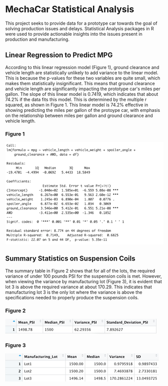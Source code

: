 # MechaCar Statistical Analysis

This project seeks to provide data for a prototype car towards the goal of solving production issues and delays. Statistical Analysis packages in R were used to provide actionable insights into the issues present in production and manufacturing. 

## Linear Regression to Predict MPG

According to this linear regression model (Figure 1), ground clearance and vehicle length are statistically unlikely to add variance to the linear model. This is because the p-values for these two variables are quite small, which makes them statistically insignificant. This means that ground clearance and vehicle length are significantly impacting the prototype car's miles per gallon. The slope of this linear model is 0.7419, which indicates that about 74.2% if the data fits this model. This is determined by the multiple r squared, as shown in Figure 1. This linear model is 74.2% effective in showing predicting the miles per gallon of the protoype car, with emphasis on the relationship between miles per gallon and ground clearance and vehicle length.

### Figure 1
![](images/mpg_lr_image.png)

## Summary Statistics on Suspension Coils

The summary table in Figure 2 shows that for all of the lots, the required variance of under 100 pounds PSI for the suspension coils is met. However, when viewing the variance by manufacturing lot (Figure 3), it is evident that lot 3 is above the required variance at about 170.29. This indicates that manufacturing lot 3 is the only lot where the variance is above the specifications needed to properly produce the suspension coils.

### Figure 2
![](images/total_summary.png)

### Figure 3
![](images/lot_summary.png)

